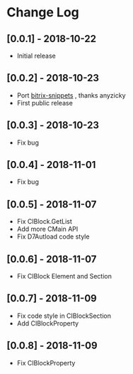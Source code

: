 # Change Log

## [0.0.1] - 2018-10-22

- Initial release

## [0.0.2] - 2018-10-23

- Port [bitrix-snippets](https://atom.io/packages/bitrix-snippets) , thanks anyzicky
- First public release

## [0.0.3] - 2018-10-23

- Fix bug

## [0.0.4] - 2018-11-01

- Fix bug

## [0.0.5] - 2018-11-07

- Fix CIBlock.GetList
- Add more CMain API
- Fix D7Autload code style

## [0.0.6] - 2018-11-07

- Fix CIBlock Element and Section

## [0.0.7] - 2018-11-09

- Fix code style in CIBlockSection
- Add CIBlockProperty

## [0.0.8] - 2018-11-09

- Fix CIBlockProperty